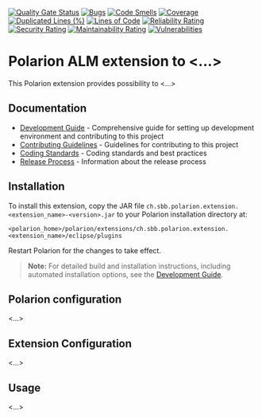 [![Quality Gate Status](https://sonarcloud.io/api/project_badges/measure?project=SchweizerischeBundesbahnen_open-source-polarion-java-repo-template&metric=alert_status)](https://sonarcloud.io/summary/new_code?id=SchweizerischeBundesbahnen_open-source-polarion-java-repo-template)
[![Bugs](https://sonarcloud.io/api/project_badges/measure?project=SchweizerischeBundesbahnen_open-source-polarion-java-repo-template&metric=bugs)](https://sonarcloud.io/summary/new_code?id=SchweizerischeBundesbahnen_open-source-polarion-java-repo-template)
[![Code Smells](https://sonarcloud.io/api/project_badges/measure?project=SchweizerischeBundesbahnen_open-source-polarion-java-repo-template&metric=code_smells)](https://sonarcloud.io/summary/new_code?id=SchweizerischeBundesbahnen_open-source-polarion-java-repo-template)
[![Coverage](https://sonarcloud.io/api/project_badges/measure?project=SchweizerischeBundesbahnen_open-source-polarion-java-repo-template&metric=coverage)](https://sonarcloud.io/summary/new_code?id=SchweizerischeBundesbahnen_open-source-polarion-java-repo-template)
[![Duplicated Lines (%)](https://sonarcloud.io/api/project_badges/measure?project=SchweizerischeBundesbahnen_open-source-polarion-java-repo-template&metric=duplicated_lines_density)](https://sonarcloud.io/summary/new_code?id=SchweizerischeBundesbahnen_open-source-polarion-java-repo-template)
[![Lines of Code](https://sonarcloud.io/api/project_badges/measure?project=SchweizerischeBundesbahnen_open-source-polarion-java-repo-template&metric=ncloc)](https://sonarcloud.io/summary/new_code?id=SchweizerischeBundesbahnen_open-source-polarion-java-repo-template)
[![Reliability Rating](https://sonarcloud.io/api/project_badges/measure?project=SchweizerischeBundesbahnen_open-source-polarion-java-repo-template&metric=reliability_rating)](https://sonarcloud.io/summary/new_code?id=SchweizerischeBundesbahnen_open-source-polarion-java-repo-template)
[![Security Rating](https://sonarcloud.io/api/project_badges/measure?project=SchweizerischeBundesbahnen_open-source-polarion-java-repo-template&metric=security_rating)](https://sonarcloud.io/summary/new_code?id=SchweizerischeBundesbahnen_open-source-polarion-java-repo-template)
[![Maintainability Rating](https://sonarcloud.io/api/project_badges/measure?project=SchweizerischeBundesbahnen_open-source-polarion-java-repo-template&metric=sqale_rating)](https://sonarcloud.io/summary/new_code?id=SchweizerischeBundesbahnen_open-source-polarion-java-repo-template)
[![Vulnerabilities](https://sonarcloud.io/api/project_badges/measure?project=SchweizerischeBundesbahnen_open-source-polarion-java-repo-template&metric=vulnerabilities)](https://sonarcloud.io/summary/new_code?id=SchweizerischeBundesbahnen_open-source-polarion-java-repo-template)

# Polarion ALM extension to <...>

This Polarion extension provides possibility to <...>

## Documentation

- [Development Guide](./DEVELOPMENT.md) - Comprehensive guide for setting up development environment and contributing to this project
- [Contributing Guidelines](./CONTRIBUTING.md) - Guidelines for contributing to this project
- [Coding Standards](./CODING_STANDARDS.md) - Coding standards and best practices
- [Release Process](./RELEASE.md) - Information about the release process

## Installation

To install this extension, copy the JAR file `ch.sbb.polarion.extension.<extension_name>-<version>.jar` to your Polarion installation directory at:
```
<polarion_home>/polarion/extensions/ch.sbb.polarion.extension.<extension_name>/eclipse/plugins
```

Restart Polarion for the changes to take effect.

> **Note:** For detailed build and installation instructions, including automated installation options, see the [Development Guide](./DEVELOPMENT.md#building-the-project).

## Polarion configuration

<...>


## Extension Configuration

<...>


## Usage

<...>
